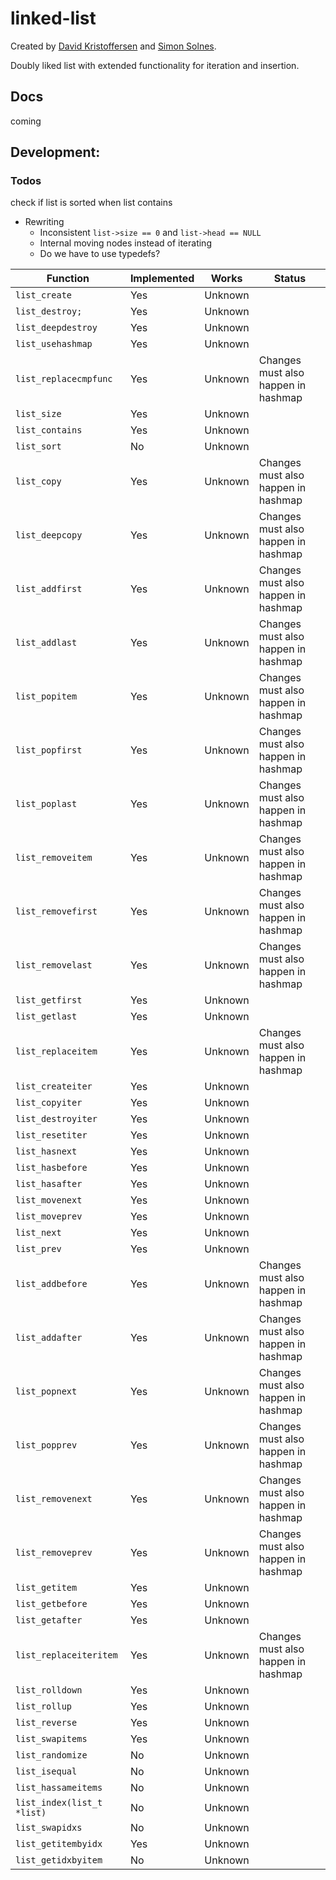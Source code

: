 # linked-list

Created by [David Kristoffersen](https://github.com/davidkristoffersen/) and [Simon Solnes](https://github.com/simonsolnes/).

Doubly liked list with extended functionality for iteration and insertion.

## Docs
coming

## Development:

### Todos
check if list is sorted when list contains
* Rewriting
	* Inconsistent `list->size == 0` and `list->head == NULL`
	* Internal moving nodes instead of iterating
	* Do we have to use typedefs?

| Function 						| Implemented 	| Works		| Status	|
|-------------------------------|---------------|-----------|-----------|
| `list_create`					| Yes			| Unknown	||
| `list_destroy;`				| Yes			| Unknown	||
| `list_deepdestroy`			| Yes			| Unknown	||
| `list_usehashmap`				| Yes			| Unknown	||
| `list_replacecmpfunc`			| Yes			| Unknown	| Changes must also happen in hashmap|
| `list_size`					| Yes			| Unknown	||
| `list_contains`				| Yes			| Unknown	||
| `list_sort`					| No			| Unknown	||
| `list_copy`					| Yes			| Unknown	| Changes must also happen in hashmap|
| `list_deepcopy`				| Yes			| Unknown	| Changes must also happen in hashmap|
| `list_addfirst`				| Yes			| Unknown	| Changes must also happen in hashmap|
| `list_addlast`				| Yes			| Unknown	| Changes must also happen in hashmap|
| `list_popitem`				| Yes			| Unknown	| Changes must also happen in hashmap|
| `list_popfirst`				| Yes			| Unknown	| Changes must also happen in hashmap|
| `list_poplast`				| Yes			| Unknown	| Changes must also happen in hashmap|
| `list_removeitem`				| Yes			| Unknown	| Changes must also happen in hashmap|
| `list_removefirst`			| Yes			| Unknown	| Changes must also happen in hashmap|
| `list_removelast`				| Yes			| Unknown	| Changes must also happen in hashmap|
| `list_getfirst`				| Yes			| Unknown	||
| `list_getlast`				| Yes			| Unknown	||
| `list_replaceitem`			| Yes			| Unknown	|Changes must also happen in hashmap|
| `list_createiter`				| Yes			| Unknown	||
| `list_copyiter`				| Yes			| Unknown	||
| `list_destroyiter`			| Yes			| Unknown	||
| `list_resetiter`				| Yes			| Unknown	||
| `list_hasnext`				| Yes			| Unknown	||
| `list_hasbefore`				| Yes			| Unknown	||
| `list_hasafter`				| Yes			| Unknown	||
| `list_movenext`				| Yes			| Unknown	||
| `list_moveprev`				| Yes			| Unknown	||
| `list_next`					| Yes			| Unknown	||
| `list_prev`					| Yes			| Unknown	||
| `list_addbefore`				| Yes			| Unknown	| Changes must also happen in hashmap|
| `list_addafter`				| Yes			| Unknown	| Changes must also happen in hashmap|
| `list_popnext`				| Yes			| Unknown	| Changes must also happen in hashmap|
| `list_popprev`				| Yes			| Unknown	| Changes must also happen in hashmap|
| `list_removenext`				| Yes			| Unknown	| Changes must also happen in hashmap|
| `list_removeprev`				| Yes			| Unknown	| Changes must also happen in hashmap|
| `list_getitem`				| Yes			| Unknown	||
| `list_getbefore`				| Yes			| Unknown	||
| `list_getafter`				| Yes			| Unknown	||
| `list_replaceiteritem`		| Yes			| Unknown	| Changes must also happen in hashmap|
| `list_rolldown`				| Yes			| Unknown	||
| `list_rollup`					| Yes			| Unknown	||
| `list_reverse`				| Yes			| Unknown	||
| `list_swapitems`				| Yes			| Unknown	||
| `list_randomize`				| No			| Unknown	||
| `list_isequal`				| No			| Unknown	||
| `list_hassameitems`			| No			| Unknown	||
| `list_index(list_t *list)`	| No			| Unknown	||
| `list_swapidxs`				| No			| Unknown	||
| `list_getitembyidx`			| Yes			| Unknown	||
| `list_getidxbyitem`			| No			| Unknown	||
